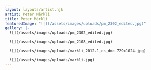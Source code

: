 ```yaml
---
layout: layouts/artist.njk
artist: Peter Märkli
title: Peter Märkli
featuredImage: "![](/assets/images/uploads/pm_2302_edited.jpg)"
gallery: |-
  ![](/assets/images/uploads/pm_2302_edited.jpg)

  ![](/assets/images/uploads/pm_2108_edited.jpg)

  ![](/assets/images/uploads/markli_2012.1_cs_dmc-729x1024.jpg)

  ![](/assets/images/uploads/markli.jpg)
---
```

